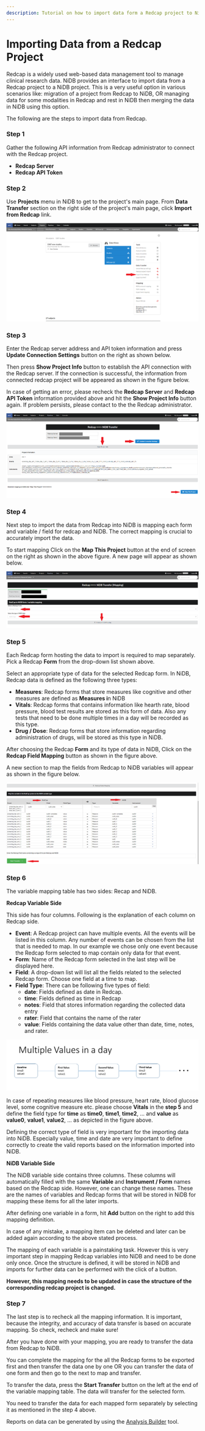 ```yaml
---
description: Tutorial on how to import data form a Redcap project to NiDB project
---
```


# Importing Data from a Redcap Project

Redcap is a widely used web-based data management tool to manage clinical research data. NiDB provides an interface to import data from a Redcap project to a NiDB project. This is a very useful option in various scenarios like: migration of a project from Redcap to NiDB, OR managing data for some modalities in Redcap and rest in NiDB then merging the data in NiDB using this option.&#x20;

The following are the steps to import data from Redcap.

### Step 1

Gather the following API information from Redcap administrator to connect with the Redcap project.

* **Redcap Server**
* **Redcap API Token**

### Step 2

Use **Projects** menu in NiDB to get to the project's main page. From **Data Transfer** section on the right side of the project's main page, click **Import from Redcap** link.

![](<../.gitbook/assets/image (1).png>)

### Step 3

Enter the Redcap server address and API token information and press **Update Connection Settings** button on the right as shown below.

Then press **Show Project Info** button to establish the API connection with the Redcap server. If the connection is successful, the information from connected redcap project will be appeared as shown in the figure below.

In case of getting an error, please recheck the **Redcap Server** and **Redcap API Token** information provided above and hit the **Show Project Info** button again. If problem persists, please contact to the the Redcap administrator.

![](<../.gitbook/assets/image (2) (2).png>)

### Step 4

Next step to import the data from Redcap into NiDB is mapping each form and variable / field for redcap and NiDB.  The correct mapping is crucial to accurately import the data.

To start mapping Click on the **Map This Project** button at the end of screen on the right as shown in the above figure. A new page will appear as shown below.

![](<../.gitbook/assets/image (8).png>)

### Step 5

Each Redcap form hosting the data to import is required to map separately. Pick a Redcap **Form** from the drop-down list shown above.

Select an appropriate type of data for the selected Redcap form. In NiDB, Redcap data is defined as the following three types:

* **Measures**: Redcap forms that store measures like cognitive and other measures are defined as **Measures i**n NiDB
* **Vitals**: Redcap forms that contains information like hearth rate, blood pressure, blood test results are stored as this form of data. Also any tests that need to be done multiple times in a day will be recorded as this type.
* **Drug / Dose**: Redcap forms that store information regarding administration of drugs, will be stored as this type in NiDB.

After choosing the Redcap **Form** and its type of data in NiDB, Click on the **Redcap Field Mapping** button as shown in the figure above.

A new section to map the fields from Redcap to NiDB variables will appear as shown in the figure below.

![](<../.gitbook/assets/image (4) (2).png>)

### Step 6

The variable mapping table has two sides: Recap and NiDB.

**Redcap Variable Side**

This side has four columns. Following is the explanation of each column on Redcap side.

* **Event**: A Redcap project can have multiple events. All the events will be listed in this column. Any number of events can be chosen from the list that is needed to map. In our example we chose only one event because the Redcap form selected to map contain only data for that event.
* **Form**: Name of the Redcap form selected in the last step will be displayed here.
* **Field**: A drop-down list will list all the fields related to the selected Redcap form. Choose one field at a time to map.
* **Field Type**: There can be following five types of field:
  * **date**: Fields defined as date in Redcap.
  * **time**: Fields defined as time in Redcap
  * **notes**: Field that stores information regarding the collected data entry
  * **rater**: Field that contains the name of the rater
  * **value**: Fields containing the data value other than date, time, notes, and rater.

![](<../.gitbook/assets/image (10).png>)

In case of repeating measures like blood pressure, heart rate, blood glucose level, some cognitive measure etc. please choose **Vitals** in the **step 5** and define the field type for **time** as **time0**, **time1**, **time2**, ... and **value** as **value0**, **value1**, **value2**, ... as depicted in the figure above.

Defining the correct type of field is very important for the importing data into NiDB. Especially value, time and date are very important to define correctly to create the valid reports based on the information imported into NiDB.

**NiDB Variable Side**

The NiDB variable side contains three columns. These columns will automatically filled with the same **Variable** and **Instrument / Form** names based on the Redcap side. However, one can change these names. These are the names of variables and Redcap forms that will be stored in NiDB for mapping these items for all the later imports.

After defining one variable in a form, hit **Add** button on the right to add this mapping definition.

In case of any mistake, a mapping item can be deleted and later can be added again according to the above stated process.

The mapping of each variable is a painstaking task. However this is very important step in mapping Redcap variables into NiDB and need to be done only once. Once the structure is defined, it will be stored in NiDB and imports for further data can be performed with the click of a button.

**However, this mapping needs to be updated in case the structure of the corresponding redcap project is changed.**

### Step 7

The last step is to recheck all the mapping information. It is important, because the integrity, and accuracy of data transfer is based on accurate mapping. So check, recheck and make sure!

After you have done with your mapping, you are ready to transfer the data from Redcap to NiDB.

You can complete the mapping for the all the Redcap forms to be exported first and then transfer the data one by one OR you can transfer the data of one form and then go to the next to map and transfer.

To transfer the data, press the **Start Transfer** button on the left at the end of the variable mapping table. The data will transfer for the selected form.

You need to transfer the data for each mapped form separately by selecting it as mentioned in the step 4 above.

Reports on data can be generated by using the [Analysis Builder](analysis-builder.md) tool.
